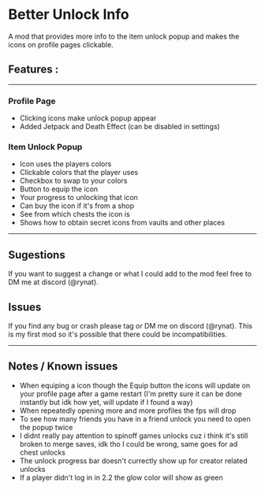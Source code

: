 # Better Unlock Info
A mod that provides more info to the item unlock popup and makes the icons on profile pages clickable.

 <cy></c>

## Features :
------
### Profile Page
- Clicking icons make unlock popup appear
- Added Jetpack and Death Effect (can be disabled in settings)

### Item Unlock Popup
- Icon uses the players colors
- Clickable colors that the player uses
- Checkbox to swap to your colors
- Button to equip the icon
- Your progress to unlocking that icon
- Can buy the icon if it's from a shop
- See from which chests the icon is
- Shows how to obtain secret icons from vaults and other places

------

## Sugestions
If you want to suggest a change or what I could add to the mod feel free to DM me at discord (@rynat).

## Issues
If you find any bug or crash please tag or DM me on discord (@rynat).
This is my first mod so it's possible that there could be incompatibilities.

------

## Notes / Known issues
- When equiping a icon though the Equip button the icons will update on your profile page after a game restart (I'm pretty sure it can be done instantly but idk how yet, will update if I found a way)
- When repeatedly opening more and more profiles the fps will drop
- To see how many friends you have in a friend unlock you need to open the popup twice
- I didnt really pay attention to spinoff games unlocks cuz i think it's still broken to merge saves, idk tho I could be wrong, same goes for ad chest unlocks
- The unlock progress bar doesn't currectly show up for creator related unlocks
- If a player didn't log in in 2.2 the glow color will show as green